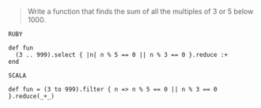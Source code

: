 > Write a function that finds the sum of all the multiples of 3 or 5 below 1000.

`RUBY`

```
def fun
  (3 .. 999).select { |n| n % 5 == 0 || n % 3 == 0 }.reduce :+
end
```

`SCALA`

```
def fun = (3 to 999).filter { n => n % 5 == 0 || n % 3 == 0 }.reduce(_+_)
```

